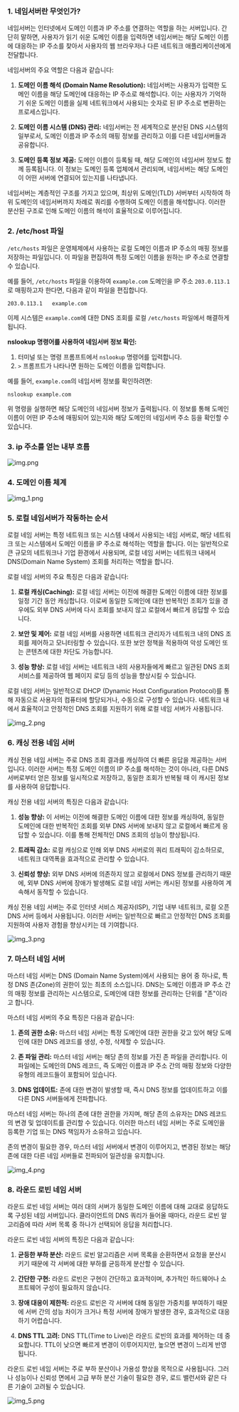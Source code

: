 ### 1. 네임서버란 무엇인가?

네임서버는 인터넷에서 도메인 이름과 IP 주소를 연결하는 역할을 하는 서버입니다. 간단히 말하면, 사용자가 읽기 쉬운 도메인 이름을 입력하면 네임서버는 해당 도메인 이름에 대응하는 IP 주소를 찾아서 사용자의 웹 브라우저나 다른 네트워크 애플리케이션에게 전달합니다.

네임서버의 주요 역할은 다음과 같습니다:

1. **도메인 이름 해석 (Domain Name Resolution):** 네임서버는 사용자가 입력한 도메인 이름을 해당 도메인에 대응하는 IP 주소로 해석합니다. 이는 사용자가 기억하기 쉬운 도메인 이름을 실제 네트워크에서 사용되는 숫자로 된 IP 주소로 변환하는 프로세스입니다.

2. **도메인 이름 시스템 (DNS) 관리:** 네임서버는 전 세계적으로 분산된 DNS 시스템의 일부로서, 도메인 이름과 IP 주소의 매핑 정보를 관리하고 이를 다른 네임서버들과 공유합니다.

3. **도메인 등록 정보 제공:** 도메인 이름이 등록될 때, 해당 도메인의 네임서버 정보도 함께 등록됩니다. 이 정보는 도메인 등록 업체에서 관리되며, 네임서버는 해당 도메인이 어떤 서버에 연결되어 있는지를 나타냅니다.

네임서버는 계층적인 구조를 가지고 있으며, 최상위 도메인(TLD) 서버부터 시작하여 하위 도메인의 네임서버까지 차례로 쿼리를 수행하여 도메인 이름을 해석합니다. 이러한 분산된 구조로 인해 도메인 이름의 해석이 효율적으로 이루어집니다.

### 2. /etc/host 파일

`/etc/hosts` 파일은 운영체제에서 사용하는 로컬 도메인 이름과 IP 주소의 매핑 정보를 저장하는 파일입니다. 이 파일을 편집하여 특정 도메인 이름을 원하는 IP 주소로 연결할 수 있습니다.

예를 들어, `/etc/hosts` 파일을 이용하여 `example.com` 도메인을 IP 주소 `203.0.113.1`로 매핑하고자 한다면, 다음과 같이 파일을 편집합니다.

```plaintext
203.0.113.1   example.com
```

이제 시스템은 `example.com`에 대한 DNS 조회를 로컬 `/etc/hosts` 파일에서 해결하게 됩니다.

**nslookup 명령어를 사용하여 네임서버 정보 확인:**

1. 터미널 또는 명령 프롬프트에서 `nslookup` 명령어를 입력합니다.
2. `>` 프롬프트가 나타나면 원하는 도메인 이름을 입력합니다.

예를 들어, `example.com`의 네임서버 정보를 확인하려면:

```plaintext
nslookup example.com
```

위 명령을 실행하면 해당 도메인의 네임서버 정보가 출력됩니다. 이 정보를 통해 도메인 이름이 어떤 IP 주소에 매핑되어 있는지와 해당 도메인의 네임서버 주소 등을 확인할 수 있습니다.

### 3. ip 주소를 얻는 내부 흐름

![img.png](Image/9장/img.png)

### 4. 도메인 이름 체계

![img_1.png](Image/9장/img_1.png)

### 5. 로컬 네임서버가 작동하는 순서

로컬 네임 서버는 특정 네트워크 또는 시스템 내에서 사용되는 네임 서버로, 해당 네트워크 또는 시스템에서 도메인 이름을 IP 주소로 해석하는 역할을 합니다. 이는 일반적으로 큰 규모의 네트워크나 기업 환경에서 사용되며, 로컬 네임 서버는 네트워크 내에서 DNS(Domain Name System) 조회를 처리하는 역할을 합니다.

로컬 네임 서버의 주요 특징은 다음과 같습니다:

1. **로컬 캐싱(Caching):** 로컬 네임 서버는 이전에 해결한 도메인 이름에 대한 정보를 일정 기간 동안 캐싱합니다. 이로써 동일한 도메인에 대한 반복적인 조회가 있을 경우에도 외부 DNS 서버에 다시 조회를 보내지 않고 로컬에서 빠르게 응답할 수 있습니다.

2. **보안 및 제어:** 로컬 네임 서버를 사용하면 네트워크 관리자가 네트워크 내의 DNS 조회를 제어하고 모니터링할 수 있습니다. 또한 보안 정책을 적용하여 악성 도메인 또는 콘텐츠에 대한 차단도 가능합니다.

3. **성능 향상:** 로컬 네임 서버는 네트워크 내의 사용자들에게 빠르고 일관된 DNS 조회 서비스를 제공하여 웹 페이지 로딩 등의 성능을 향상시킬 수 있습니다.

로컬 네임 서버는 일반적으로 DHCP (Dynamic Host Configuration Protocol)를 통해 자동으로 사용자의 컴퓨터에 할당되거나, 수동으로 구성할 수 있습니다. 네트워크 내에서 효율적이고 안정적인 DNS 조회를 지원하기 위해 로컬 네임 서버가 사용됩니다.

![img_2.png](Image/9장/img_2.png)

### 6. 캐싱 전용 네임 서버

캐싱 전용 네임 서버는 주로 DNS 조회 결과를 캐싱하여 더 빠른 응답을 제공하는 서버입니다. 이러한 서버는 특정 도메인 이름의 IP 주소를 해석하는 것이 아니라, 다른 DNS 서버로부터 얻은 정보를 일시적으로 저장하고, 동일한 조회가 반복될 때 이 캐시된 정보를 사용하여 응답합니다.

캐싱 전용 네임 서버의 특징은 다음과 같습니다:

1. **성능 향상:** 이 서버는 이전에 해결한 도메인 이름에 대한 정보를 캐싱하여, 동일한 도메인에 대한 반복적인 조회를 외부 DNS 서버에 보내지 않고 로컬에서 빠르게 응답할 수 있습니다. 이를 통해 전체적인 DNS 조회의 성능이 향상됩니다.

2. **트래픽 감소:** 로컬 캐싱으로 인해 외부 DNS 서버로의 쿼리 트래픽이 감소하므로, 네트워크 대역폭을 효과적으로 관리할 수 있습니다.

3. **신뢰성 향상:** 외부 DNS 서버에 의존하지 않고 로컬에서 DNS 정보를 관리하기 때문에, 외부 DNS 서버에 장애가 발생해도 로컬 네임 서버는 캐시된 정보를 사용하여 계속해서 동작할 수 있습니다.

캐싱 전용 네임 서버는 주로 인터넷 서비스 제공자(ISP), 기업 내부 네트워크, 로컬 오픈DNS 서버 등에서 사용됩니다. 이러한 서버는 일반적으로 빠르고 안정적인 DNS 조회를 지원하여 사용자 경험을 향상시키는 데 기여합니다.

![img_3.png](Image/9장/img_3.png)

### 7. 마스터 네임 서버

마스터 네임 서버는 DNS (Domain Name System)에서 사용되는 용어 중 하나로, 특정 DNS 존(Zone)의 권한이 있는 최초의 소스입니다. DNS는 도메인 이름과 IP 주소 간의 매핑 정보를 관리하는 시스템으로, 도메인에 대한 정보를 관리하는 단위를 "존"이라고 합니다.

마스터 네임 서버의 주요 특징은 다음과 같습니다:

1. **존의 권한 소유:** 마스터 네임 서버는 특정 도메인에 대한 권한을 갖고 있어 해당 도메인에 대한 DNS 레코드를 생성, 수정, 삭제할 수 있습니다.

2. **존 파일 관리:** 마스터 네임 서버는 해당 존의 정보를 가진 존 파일을 관리합니다. 이 파일에는 도메인의 DNS 레코드, 즉 도메인 이름과 IP 주소 간의 매핑 정보와 다양한 유형의 레코드들이 포함되어 있습니다.

3. **DNS 업데이트:** 존에 대한 변경이 발생할 때, 즉시 DNS 정보를 업데이트하고 이를 다른 DNS 서버들에게 전파합니다.

마스터 네임 서버는 하나의 존에 대한 권한을 가지며, 해당 존의 소유자는 DNS 레코드의 변경 및 업데이트를 관리할 수 있습니다. 이러한 마스터 네임 서버는 주로 도메인을 등록한 기업 또는 DNS 책임자가 소유하고 있습니다.

존의 변경이 필요한 경우, 마스터 네임 서버에서 변경이 이루어지고, 변경된 정보는 해당 존에 대한 다른 네임 서버들로 전파되어 일관성을 유지합니다.

![img_4.png](Image/9장/img_4.png)

### 8. 라운드 로빈 네임 서버

라운드 로빈 네임 서버는 여러 대의 서버가 동일한 도메인 이름에 대해 교대로 응답하도록 구성된 네임 서버입니다. 클라이언트의 DNS 쿼리가 들어올 때마다, 라운드 로빈 알고리즘에 따라 서버 목록 중 하나가 선택되어 응답을 처리합니다.

라운드 로빈 네임 서버의 특징은 다음과 같습니다:

1. **균등한 부하 분산:** 라운드 로빈 알고리즘은 서버 목록을 순환하면서 요청을 분산시키기 때문에 각 서버에 대한 부하를 균등하게 분산할 수 있습니다.

2. **간단한 구현:** 라운드 로빈은 구현이 간단하고 효과적이며, 추가적인 하드웨어나 소프트웨어 구성이 필요하지 않습니다.

3. **장애 대응이 제한적:** 라운드 로빈은 각 서버에 대해 동일한 가중치를 부여하기 때문에 서버 간의 성능 차이가 크거나 특정 서버에 장애가 발생한 경우, 효과적으로 대응하기 어렵습니다.

4. **DNS TTL 고려:** DNS TTL(Time to Live)은 라운드 로빈의 효과를 제어하는 데 중요합니다. TTL이 낮으면 빠르게 변경이 이루어지지만, 높으면 변경이 느리게 반영됩니다.

라운드 로빈 네임 서버는 주로 부하 분산이나 가용성 향상을 목적으로 사용됩니다. 그러나 성능이나 신뢰성 면에서 고급 부하 분산 기술이 필요한 경우, 로드 밸런서와 같은 다른 기술이 고려될 수 있습니다.

![img_5.png](Image/9장/img_5.png)